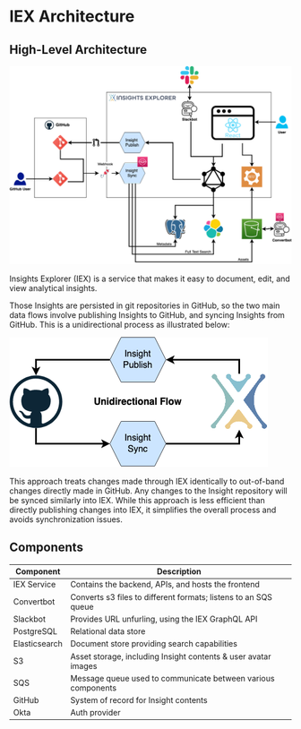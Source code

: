# IEX Architecture

## High-Level Architecture
![](assets/architecture.png)

Insights Explorer (IEX) is a service that makes it easy to document, edit, and view analytical insights.

Those Insights are persisted in git repositories in GitHub, so the two main data flows involve publishing Insights to GitHub, and syncing Insights from GitHub.  This is a unidirectional process as illustrated below:

![](assets/unidirectional.png)

This approach treats changes made through IEX identically to out-of-band changes directly made in GitHub.  Any changes to the Insight repository will be synced similarly into IEX.  While this approach is less efficient than directly publishing changes into IEX, it simplifies the overall process and avoids synchronization issues.

## Components

| Component | Description |
| --------- | ----------- |
| IEX Service | Contains the backend, APIs, and hosts the frontend |
| Convertbot | Converts s3 files to different formats; listens to an SQS queue |
| Slackbot | Provides URL unfurling, using the IEX GraphQL API |
| PostgreSQL | Relational data store |
| Elasticsearch | Document store providing search capabilities |
| S3 | Asset storage, including Insight contents & user avatar images |
| SQS | Message queue used to communicate between various components |
| GitHub | System of record for Insight contents |
| Okta | Auth provider |

